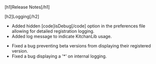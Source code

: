 [h1]Release Notes[/h1]

[h2]Logging[/h2]

+ Added hidden [code]isDebug[/code] option in the preferences file allowing for detailed registration logging.
+ Added log message to indicate KitchanLib usage.
* Fixed a bug preventing beta versions from displaying their registered version.
* Fixed a bug displaying a '*' on internal logging.